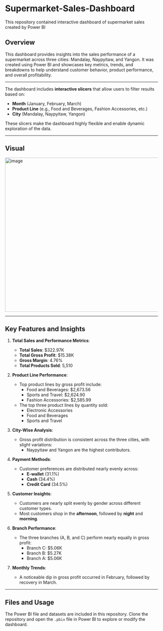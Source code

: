 # Supermarket-Sales-Dashboard
This repository contained interactive dashboard of supermarket sales created by Power BI

## Overview
This dashboard provides insights into the sales performance of a supermarket across three cities: Mandalay, Naypyitaw, and Yangon. It was created using Power BI and showcases key metrics, trends, and breakdowns to help understand customer behavior, product performance, and overall profitability.

---

The dashboard includes **interactive slicers** that allow users to filter results based on:
- **Month** (January, February, March)
- **Product Line** (e.g., Food and Beverages, Fashion Accessories, etc.)
- **City** (Mandalay, Naypyitaw, Yangon)

These slicers make the dashboard highly flexible and enable dynamic exploration of the data.

---
## Visual
<img width="506" alt="image" src="https://github.com/user-attachments/assets/f716d32c-7c20-4872-b594-68cae4ee231f" />

---
## Key Features and Insights

1. **Total Sales and Performance Metrics**:
   - **Total Sales**: $322.97K  
   - **Total Gross Profit**: $15.38K  
   - **Gross Margin**: 4.76%  
   - **Total Products Sold**: 5,510  

2. **Product Line Performance**:
   - Top product lines by gross profit include:
     - Food and Beverages: $2,673.56
     - Sports and Travel: $2,624.90
     - Fashion Accessories: $2,585.99
   - The top three product lines by quantity sold:
     - Electronic Accessories
     - Food and Beverages
     - Sports and Travel

3. **City-Wise Analysis**:
   - Gross profit distribution is consistent across the three cities, with slight variations:
     - Naypyitaw and Yangon are the highest contributors.

4. **Payment Methods**:
   - Customer preferences are distributed nearly evenly across:
     - **E-wallet** (31.1%)
     - **Cash** (34.4%)
     - **Credit Card** (34.5%)

5. **Customer Insights**:
   - Customers are nearly split evenly by gender across different customer types.
   - Most customers shop in the **afternoon**, followed by **night** and **morning**.

6. **Branch Performance**:
   - The three branches (A, B, and C) perform nearly equally in gross profit:
     - Branch C: $5.06K
     - Branch B: $5.27K
     - Branch A: $5.06K

7. **Monthly Trends**:
   - A noticeable dip in gross profit occurred in February, followed by recovery in March.

---

## Files and Usage
The Power BI file and datasets are included in this repository. Clone the repository and open the `.pbix` file in Power BI to explore or modify the dashboard.
